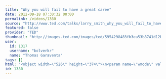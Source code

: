 ```yaml
---
title: "Why you will fail to have a great caree"
date: 2012-09-18 07:30:32 00:00
permalink: /videos/1380
source: "http://www.ted.com/talks/larry_smith_why_you_will_fail_to_have_a_great_career.html"
featured: false
provider: "TED"
thumbnail: "http://images.ted.com/images/ted/5954298483fb3ea53b8741d12b54d876e3494d20_389x292.jpg"
user:
  id: 1317
  username: "bolverkr"
  name: "Thomas Garaventa"
tags: []
html: "<object width=\"526\" height=\"374\">\n<param name=\"wmode\" value=\"transparent\"><param name=\"movie\" value=\"http://video.ted.com/assets/player/swf/EmbedPlayer.swf\"><param name=\"allowFullScreen\" value=\"true\"><param name=\"allowScriptAccess\" value=\"always\"><param name=\"wmode\" value=\"transparent\"><param name=\"bgColor\" value=\"#ffffff\"><param name=\"flashvars\" value=\"vu=http://video.ted.com/talk/stream/2011X/Blank/LarrySmith_2011X-320k.mp4&amp;su=http://images.ted.com/images/ted/tedindex/embed-posters/LarrySmith_2011X-embed.jpg&amp;vw=512&amp;vh=288&amp;ap=0&amp;ti=1384&amp;lang=en&amp;introDuration=15330&amp;adDuration=4000&amp;postAdDuration=830&amp;adKeys=talk=larry_smith_why_you_will_fail_to_have_a_great_career;year=2011;theme=not_business_as_usual;theme=bold_predictions_stern_warnings;theme=what_makes_us_happy;event=TEDxUW;tag=TEDxFeatured;tag=business;tag=failure;tag=happiness;tag=success;&amp;preAdTag=tconf.ted/embed;tile=1;sz=512x288;\"><embed src=\"http://video.ted.com/assets/player/swf/EmbedPlayer.swf\" pluginspace=\"http://www.macromedia.com/go/getflashplayer\" type=\"application/x-shockwave-flash\" wmode=\"transparent\" bgcolor=\"#ffffff\" width=\"526\" height=\"374\" allowfullscreen=\"true\" allowscriptaccess=\"always\" flashvars=\"vu=http://video.ted.com/talk/stream/2011X/Blank/LarrySmith_2011X-320k.mp4&amp;su=http://images.ted.com/images/ted/tedindex/embed-posters/LarrySmith_2011X-embed.jpg&amp;vw=512&amp;vh=288&amp;ap=0&amp;ti=1384&amp;lang=en&amp;introDuration=15330&amp;adDuration=4000&amp;postAdDuration=830&amp;adKeys=talk=larry_smith_why_you_will_fail_to_have_a_great_career;year=2011;theme=not_business_as_usual;theme=bold_predictions_stern_warnings;theme=what_makes_us_happy;event=TEDxUW;tag=TEDxFeatured;tag=business;tag=failure;tag=happiness;tag=success;&amp;preAdTag=tconf.ted/embed;tile=1;sz=512x288;\"></embed></object>"
id: 1380
---
```


